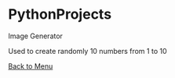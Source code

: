 # PythonProjects
Image Generator

Used to create randomly 10 numbers from 1 to 10

[Back to Menu](https://github.com/Lib3Rt9/PythonProjects)

